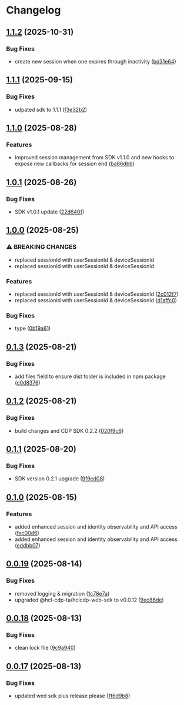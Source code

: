 # Changelog

## [1.1.2](https://github.com/HCL-CDP-TA/hclcdp-web-sdk-react/compare/v1.1.1...v1.1.2) (2025-10-31)


### Bug Fixes

* create new session when one expires through inactivity ([bd31e64](https://github.com/HCL-CDP-TA/hclcdp-web-sdk-react/commit/bd31e6494b13d54778f20b937f1366349c484b78))

## [1.1.1](https://github.com/HCL-CDP-TA/hclcdp-web-sdk-react/compare/v1.1.0...v1.1.1) (2025-09-15)


### Bug Fixes

* udpated sdk to 1.1.1 ([f3e32b2](https://github.com/HCL-CDP-TA/hclcdp-web-sdk-react/commit/f3e32b2e4d8732a039bcbef5cd898cdbd0e3c10f))

## [1.1.0](https://github.com/HCL-CDP-TA/hclcdp-web-sdk-react/compare/v1.0.1...v1.1.0) (2025-08-28)


### Features

* improved session management from SDK v1.1.0 and new hooks to expose new callbacks for session end ([ba86dbb](https://github.com/HCL-CDP-TA/hclcdp-web-sdk-react/commit/ba86dbb42713f6278032140d1e019149af4f4bb7))

## [1.0.1](https://github.com/HCL-CDP-TA/hclcdp-web-sdk-react/compare/v1.0.0...v1.0.1) (2025-08-26)


### Bug Fixes

* SDK v1.0.1 update ([22d6401](https://github.com/HCL-CDP-TA/hclcdp-web-sdk-react/commit/22d6401d55bb225d3aa678c134f44c489c3e3b6f))

## [1.0.0](https://github.com/HCL-CDP-TA/hclcdp-web-sdk-react/compare/v0.1.3...v1.0.0) (2025-08-25)


### ⚠ BREAKING CHANGES

* replaced sessionId with userSessionId & deviceSessionId
* replaced sessionId with userSessionId & deviceSessionId

### Features

* replaced sessionId with userSessionId & deviceSessionId ([2c012f7](https://github.com/HCL-CDP-TA/hclcdp-web-sdk-react/commit/2c012f71272494ebedb3dd563449ce986cf0f012))
* replaced sessionId with userSessionId & deviceSessionId ([d1affc0](https://github.com/HCL-CDP-TA/hclcdp-web-sdk-react/commit/d1affc00e725d73c12df746b70f99b925d196b08))


### Bug Fixes

* type ([0b19a61](https://github.com/HCL-CDP-TA/hclcdp-web-sdk-react/commit/0b19a619b2ae49478db700505f165853f8e5e7af))

## [0.1.3](https://github.com/HCL-CDP-TA/hclcdp-web-sdk-react/compare/v0.1.2...v0.1.3) (2025-08-21)


### Bug Fixes

* add files field to ensure dist folder is included in npm package ([c0d8376](https://github.com/HCL-CDP-TA/hclcdp-web-sdk-react/commit/c0d83763ea62a371df92418439af71d480a10ea5))

## [0.1.2](https://github.com/HCL-CDP-TA/hclcdp-web-sdk-react/compare/v0.1.1...v0.1.2) (2025-08-21)


### Bug Fixes

* build changes and CDP SDK 0.2.2 ([020f9c6](https://github.com/HCL-CDP-TA/hclcdp-web-sdk-react/commit/020f9c6a155ece5dfe00defe22f4f944a4127667))

## [0.1.1](https://github.com/HCL-CDP-TA/hclcdp-web-sdk-react/compare/v0.1.0...v0.1.1) (2025-08-20)


### Bug Fixes

* SDK version 0.2.1 upgrade ([9f9cd08](https://github.com/HCL-CDP-TA/hclcdp-web-sdk-react/commit/9f9cd08f526cce36e4df3c10f27db9b810f8a25b))

## [0.1.0](https://github.com/HCL-CDP-TA/hclcdp-web-sdk-react/compare/v0.0.19...v0.1.0) (2025-08-15)


### Features

* added enhanced session and identity observability and API access ([fec00d6](https://github.com/HCL-CDP-TA/hclcdp-web-sdk-react/commit/fec00d6a18a3e1731c7df4c5058d489dfe473e31))
* added enhanced session and identity observability and API access ([eddbb07](https://github.com/HCL-CDP-TA/hclcdp-web-sdk-react/commit/eddbb07326bebb59d03e4e8ea07cab802d04e835))

## [0.0.19](https://github.com/HCL-CDP-TA/hclcdp-web-sdk-react/compare/v0.0.18...v0.0.19) (2025-08-14)


### Bug Fixes

* removed logging & migration ([1c78e7a](https://github.com/HCL-CDP-TA/hclcdp-web-sdk-react/commit/1c78e7a8080b510ffd91209c4355f649303697bd))
* upgraded @hcl-cdp-ta/hclcdp-web-sdk to v0.0.12 ([9ec86de](https://github.com/HCL-CDP-TA/hclcdp-web-sdk-react/commit/9ec86de85f7a12e4716d943626cd38d4e2204bc6))

## [0.0.18](https://github.com/HCL-CDP-TA/hclcdp-web-sdk-react/compare/v0.0.17...v0.0.18) (2025-08-13)


### Bug Fixes

* clean lock file ([9c9a940](https://github.com/HCL-CDP-TA/hclcdp-web-sdk-react/commit/9c9a9400337ab315bfaaf754856a5d56d4929cfa))

## [0.0.17](https://github.com/HCL-CDP-TA/hclcdp-web-sdk-react/compare/v0.0.16...v0.0.17) (2025-08-13)


### Bug Fixes

* updated wed sdk plus release please ([1f6d9b8](https://github.com/HCL-CDP-TA/hclcdp-web-sdk-react/commit/1f6d9b8f96d03aa330a34ed174ded55f4c84156c))
